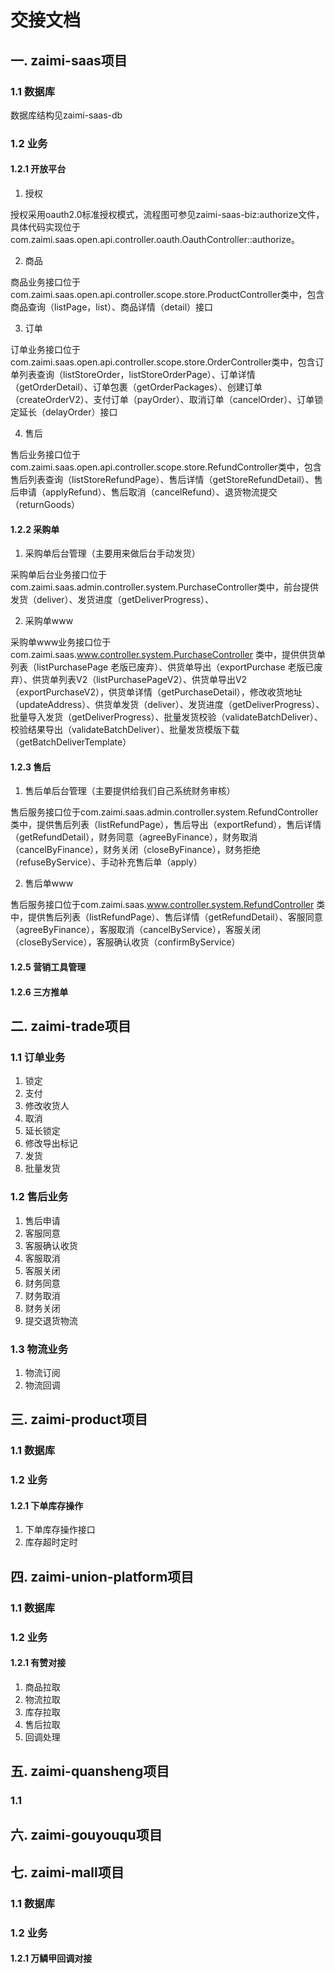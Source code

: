 # 交接文档
## 一. zaimi-saas项目

### 1.1 数据库

数据库结构见zaimi-saas-db

### 1.2 业务

#### 1.2.1 开放平台

1. 授权

授权采用oauth2.0标准授权模式，流程图可参见zaimi-saas-biz:authorize文件，具体代码实现位于com.zaimi.saas.open.api.controller.oauth.OauthController::authorize。

2. 商品

商品业务接口位于com.zaimi.saas.open.api.controller.scope.store.ProductController类中，包含商品查询（listPage，list）、商品详情（detail）接口

3. 订单

订单业务接口位于com.zaimi.saas.open.api.controller.scope.store.OrderController类中，包含订单列表查询（listStoreOrder，listStoreOrderPage）、订单详情（getOrderDetail）、订单包裹（getOrderPackages）、创建订单（createOrderV2）、支付订单（payOrder）、取消订单（cancelOrder）、订单锁定延长（delayOrder）接口

4. 售后

售后业务接口位于com.zaimi.saas.open.api.controller.scope.store.RefundController类中，包含售后列表查询（listStoreRefundPage）、售后详情（getStoreRefundDetail）、售后申请（applyRefund）、售后取消（cancelRefund）、退货物流提交（returnGoods）
    
#### 1.2.2 采购单

1. 采购单后台管理（主要用来做后台手动发货）

采购单后台业务接口位于com.zaimi.saas.admin.controller.system.PurchaseController类中，前台提供发货（deliver）、发货进度（getDeliverProgress）、

2. 采购单www

采购单www业务接口位于com.zaimi.saas.www.controller.system.PurchaseController 类中，提供供货单列表（listPurchasePage 老版已废弃）、供货单导出（exportPurchase 老版已废弃）、供货单列表V2（listPurchasePageV2）、供货单导出V2（exportPurchaseV2），供货单详情（getPurchaseDetail），修改收货地址（updateAddress）、供货单发货（deliver）、发货进度（getDeliverProgress）、批量导入发货（getDeliverProgress）、批量发货校验（validateBatchDeliver）、校验结果导出（validateBatchDeliver）、批量发货模版下载（getBatchDeliverTemplate）

#### 1.2.3 售后

1. 售后单后台管理（主要提供给我们自己系统财务审核）

售后服务接口位于com.zaimi.saas.admin.controller.system.RefundController类中，提供售后列表（listRefundPage），售后导出（exportRefund），售后详情（getRefundDetail），财务同意（agreeByFinance），财务取消（cancelByFinance），财务关闭（closeByFinance），财务拒绝（refuseByService）、手动补充售后单（apply）

2. 售后单www

售后服务接口位于com.zaimi.saas.www.controller.system.RefundController 类中，提供售后列表（listRefundPage）、售后详情（getRefundDetail）、客服同意（agreeByFinance），客服取消（cancelByService），客服关闭（closeByService），客服确认收货（confirmByService）

#### 1.2.5 营销工具管理

#### 1.2.6 三方推单

## 二. zaimi-trade项目

### 1.1 订单业务

1. 锁定
2. 支付
3. 修改收货人
4. 取消
5. 延长锁定
6. 修改导出标记
7. 发货
8. 批量发货

### 1.2 售后业务

1. 售后申请
2. 客服同意
3. 客服确认收货
4. 客服取消
5. 客服关闭
6. 财务同意
7. 财务取消
8. 财务关闭
9. 提交退货物流

### 1.3 物流业务

1. 物流订阅
2. 物流回调

## 三. zaimi-product项目

### 1.1 数据库

### 1.2 业务

#### 1.2.1 下单库存操作

1. 下单库存操作接口
2. 库存超时定时

## 四. zaimi-union-platform项目

### 1.1 数据库

### 1.2 业务

#### 1.2.1 有赞对接

1. 商品拉取
2. 物流拉取
3. 库存拉取
4. 售后拉取
5. 回调处理

## 五. zaimi-quansheng项目

### 1.1 

## 六. zaimi-gouyouqu项目

## 七. zaimi-mall项目

### 1.1 数据库

### 1.2 业务

#### 1.2.1 万鳞甲回调对接
